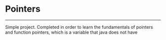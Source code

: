 # Pointers
_____________________________________________
Simple project.
Completed in order to learn the fundamentals of pointers and function pointers, which is a variable that java does not have

